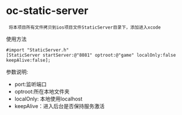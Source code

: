 # oc-static-server

```
 将本项目所有文件拷贝到ios项目文件StaticServer目录下，添加进入xcode
 ```
 使用方法
 ```
 #import "StaticServer.h" 
 [StaticServer startServer:@"8081" optroot:@"game" localOnly:false keepAlive:false]; 
```

 参数说明: 
* port:监听端口 
* optroot:所在本地文件夹 
* localOnly: 本地使用localhost 
* keepAlive：进入后台是否保持服务激活 


